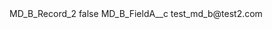 <?xml version="1.0" encoding="UTF-8"?>
<CustomMetadata xmlns="http://soap.sforce.com/2006/04/metadata" xmlns:xsi="http://www.w3.org/2001/XMLSchema-instance" xmlns:xsd="http://www.w3.org/2001/XMLSchema">
    <label>MD_B_Record_2</label>
    <protected>false</protected>
    <values>
        <field>MD_B_FieldA__c</field>
        <value xsi:type="xsd:string">test_md_b@test2.com</value>
    </values>
</CustomMetadata>
